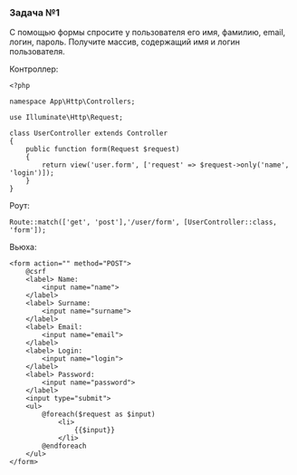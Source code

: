### Задача №1

С помощью формы спросите у пользователя его имя, фамилию, email, логин, пароль.
Получите массив, содержащий имя и логин пользователя.

Контроллер:

    <?php
    
    namespace App\Http\Controllers;
    
    use Illuminate\Http\Request;
    
    class UserController extends Controller
    {
        public function form(Request $request)
        {
            return view('user.form', ['request' => $request->only('name', 'login')]);
        }
    }

Роут:

    Route::match(['get', 'post'],'/user/form', [UserController::class, 'form']);

Вьюхa:

    <form action="" method="POST">
        @csrf
        <label> Name:
            <input name="name">
        </label>
        <label> Surname:
            <input name="surname">
        </label>
        <label> Email:
            <input name="email">
        </label>
        <label> Login:
            <input name="login">
        </label>
        <label> Password:
            <input name="password">
        </label>
        <input type="submit">
        <ul>
            @foreach($request as $input)
                <li>
                    {{$input}}
                </li>
            @endforeach
        </ul>
    </form>

